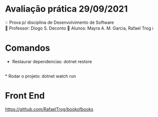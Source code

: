 # Avaliação prática 29/09/2021 

💡 Prova p/ disciplina de Desenvolvimento de Software
<br />
🚀 Professor: Diogo S. Deconto
🚀 Alunos: Mayra A. M. Garcia, Rafael Trog
ℹ
# Comandos 
* Restaurar dependencias: dotnet restore 
<br />
* Rodar o projeto: dotnet watch run

# Front End
https://github.com/RafaelTrog/bookofbooks
